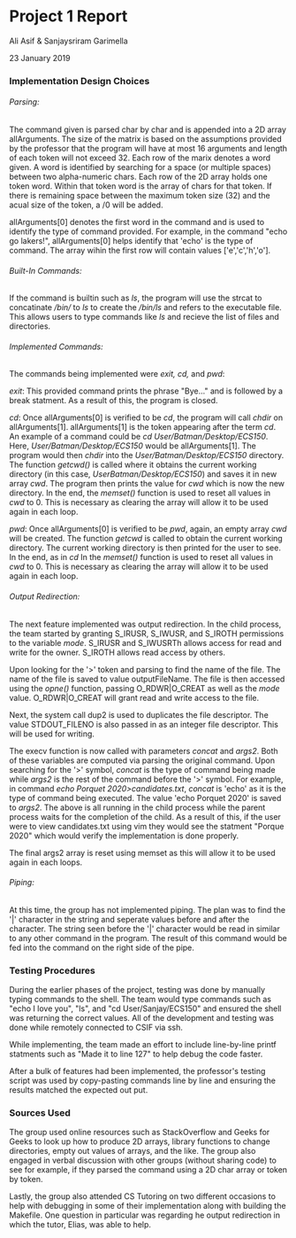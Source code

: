 

# Project 1 Report 

Ali Asif & Sanjaysriram Garimella

23 January 2019


### **Implementation Design Choices** 

###### Parsing:
The command given is parsed char by char and is appended into a 2D array 
allArguments. The size of the matrix is based on the assumptions provided by 
the professor that the program will have at most 16 arguments and length of
each token will not exceed 32. Each row of the marix denotes a word given. A
word is identified by searching for a space (or multiple spaces) between two
alpha-numeric chars. Each row of the 2D array holds one token word. Within 
that token word is the array of chars for that token. If there is remaining 
space between the maximum token size (32) and the acual size of the token, a 
/0 will be added.

allArguments[0] denotes the first word in the command and is used to identify
the type of command provided. For example, in the command "echo go lakers!",
allArguments[0] helps identify that 'echo' is the type of command. The array 
wihin the first row will contain values ['e','c','h','o'].


###### Built-In Commands:

If the command is builtin such as *ls*, the program will use the strcat to
concatinate */bin/* to *ls* to create the */bin/ls* and refers to the 
executable file. This allows users to type commands like *ls* and recieve the 
list of files and directories. 


###### Implemented Commands:

The commands being implemented were *exit, cd,* and *pwd*: 

*exit*: This provided command prints the phrase "Bye..." and is followed by a 
break statment. As a result of this, the program is closed. 

*cd*: Once allArguments[0] is verified to be *cd*, the program will call 
*chdir* on allArguments[1]. allArguments[1] is the token appearing after the 
term *cd*. An example of a command could be *cd User/Batman/Desktop/ECS150*. 
Here, *User/Batman/Desktop/ECS150* would be allArguments[1]. The program would
then *chdir* into the *User/Batman/Desktop/ECS150* directory. The function 
*getcwd()* is called where it obtains the current working directory (in this 
case, *UserBatman/Desktop/ECS150*) and saves it in new array *cwd*. The 
program then prints the value for *cwd* which is now the new directory. In the 
end, the *memset()* function is used to reset all values in *cwd* to 0. This 
is necessary as clearing the array will allow it to be used again in each loop.

*pwd*: Once allArguments[0] is verified to be *pwd*, again, an empty array 
*cwd* will be created. The function *getcwd* is called to obtain the current 
working directory. The current working directory is then printed for the user 
to see. In the end, as in *cd* In the *memset()* function is used to reset all
values in *cwd* to 0. This is necessary as clearing the array will allow it to 
be used again in each loop.


###### Output Redirection:

The next feature implemented was output redirection. In the child process, the 
team started by granting S_IRUSR, S_IWUSR, and S_IROTH permissions to the 
variable *mode*. S_IRUSR and S_IWUSRTh allows access for read and write for 
the owner. S_IROTH allows read access by others. 

Upon looking for the '>' token and parsing to find the name of the file. The 
name of the file is saved to value outputFileName. The file is then accessed 
using the *opne()* function, passing O_RDWR|O_CREAT as well as the *mode* 
value. O_RDWR|O_CREAT will grant read and write access to the file.  

Next, the system call dup2 is used to duplicates the file descriptor. The 
value STDOUT_FILENO is also passed in as an integer file descriptor. This will 
be used for writing. 

The execv function is now called with parameters *concat* and *args2*. Both of 
these variables are computed via parsing the original command. Upon searching 
for the '>' symbol, *concat* is the type of command being made while *args2* 
is the rest of the command before the '>' symbol. For example, in command 
*echo Porquet 2020>candidates.txt*, *concat* is 'echo' as it is the type of 
command being executed. The value 'echo Porquet 2020' is saved to *args2*. The 
above is all running in the child process while the parent process waits for 
the completion of the child. As a result of this, if the user were to view 
candidates.txt using vim they would see the statment "Porque 2020" which would 
verify the implementation is done properly. 

The final args2 array is reset using memset as this will allow it to be used 
again in each loops.


###### Piping:

At this time, the group has not implemented piping. The plan was to find the 
'|' character in the string and seperate values before and after the 
character. The string seen before the '|' character would be read in similar 
to any other command in the program. The result of this command would be fed 
into the command on the right side of the pipe. 



### **Testing Procedures**

During the earlier phases of the project, testing was done by manually typing 
commands to the shell. The team would type commands such as "echo I love you", 
"ls", and "cd User/Sanjay/ECS150" and ensured the shell was returning the 
correct values. All of the development and testing was done while remotely 
connected to CSIF via ssh. 

While implementing, the team made an effort to include line-by-line printf 
statments such as "Made it to line 127" to help debug the code faster. 

After a bulk of features had been implemented, the professor's testing script 
was used by copy-pasting commands line by line and ensuring the results 
matched the expected out put. 



### **Sources Used**

The group used online resources such as StackOverflow and Geeks for Geeks to 
look up how to produce 2D arrays, library functions to change directories, 
empty out values of arrays, and the like. The group also engaged in verbal 
discussion with other groups (without sharing code) to see for example, if 
they parsed the command using a 2D char array or token by token. 

Lastly, the group also attended CS Tutoring on two different occasions to help 
with debugging in some of their implementation along with building the Makefile. 
One question in particular was regarding he output redirection in which the 
tutor, Elias, was able to help. 






